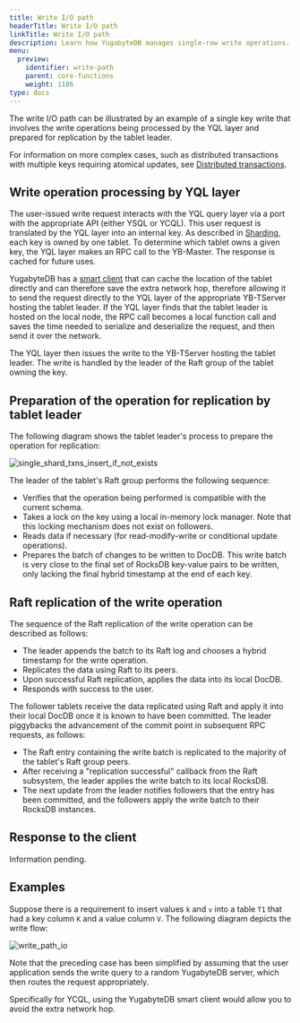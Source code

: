 ```yaml
---
title: Write I/O path
headerTitle: Write I/O path
linkTitle: Write I/O path
description: Learn how YugabyteDB manages single-row write operations.
menu:
  preview:
    identifier: write-path
    parent: core-functions
    weight: 1186
type: docs
---
```


The write I/O path can be illustrated by an example of a single key write that involves the write operations being processed by the YQL layer and prepared for replication by the tablet leader.

For information on more complex cases, such as distributed transactions with multiple keys requiring atomical updates, see [Distributed transactions](../../transactions/distributed-txns/).

## Write operation processing by YQL layer

The user-issued write request interacts with the YQL query layer via a port with the appropriate API (either YSQL or YCQL). This user request is translated by the YQL layer into an internal key. As described in [Sharding](../../docdb-sharding/sharding/), each key is owned by one tablet. To determine which tablet owns a given key, the YQL layer makes an RPC call to the YB-Master. The response is cached for future uses.

YugabyteDB has a [smart client](../../../drivers-orms/smart-drivers/) that can cache the location of the tablet directly and can therefore save the extra network hop, therefore allowing it to send the request directly to the YQL layer of the appropriate YB-TServer hosting the tablet leader. If the YQL layer finds that the tablet leader is hosted on the local node, the RPC call becomes a local function call and saves the time needed to serialize and deserialize the request, and then send it over the network.

The YQL layer then issues the write to the YB-TServer hosting the tablet leader. The write is handled by the leader of the Raft group of the tablet owning the key.

## Preparation of the operation for replication by tablet leader

The following diagram shows the tablet leader's process to prepare the operation for replication:

![single_shard_txns_insert_if_not_exists](/images/architecture/txn/single_shard_txns_insert_if_not_exists.svg)

The leader of the tablet's Raft group performs the following sequence:

* Verifies that the operation being performed is compatible with the current schema.
* Takes a lock on the key using a local in-memory lock manager. Note that this locking mechanism does not exist on followers.
* Reads data if necessary (for read-modify-write or conditional update operations).
* Prepares the batch of changes to be written to DocDB. This write batch is very close to the final set of RocksDB key-value pairs to be written, only lacking the final hybrid timestamp at the end of each key.

## Raft replication of the write operation

The sequence of the Raft replication of the write operation can be described as follows:

* The leader appends the batch to its Raft log and chooses a hybrid timestamp for the write operation.
* Replicates the data using Raft to its peers.
* Upon successful Raft replication, applies the data into its local DocDB.
* Responds with success to the user.

The follower tablets receive the data replicated using Raft and apply it into their local DocDB once it is known to have been committed. The leader piggybacks the advancement of the commit point in subsequent RPC requests, as follows:

* The Raft entry containing the write batch is replicated to the majority of the tablet's Raft group peers.
* After receiving a "replication successful" callback from the Raft subsystem, the leader applies the write batch to its local RocksDB.
* The next update from the leader notifies followers that the entry has been committed, and the followers apply the write batch to their RocksDB instances.

## Response to the client

Information pending.

## Examples

Suppose there is a requirement to insert values `k` and `v` into a table `T1` that had a key column `K` and a value column `V`. The following diagram depicts the write flow:

![write_path_io](/images/architecture/write_path_io.png)

Note that the preceding case has been simplified by assuming that the user application sends the write query to a random YugabyteDB server, which then routes the request appropriately.

Specifically for YCQL, using the YugabyteDB smart client would allow you to avoid the extra network hop.

